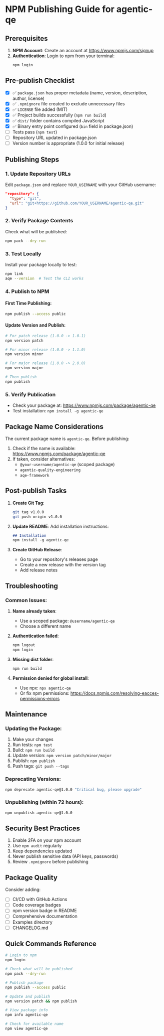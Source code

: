 # NPM Publishing Guide for agentic-qe

## Prerequisites

1. **NPM Account**: Create an account at https://www.npmjs.com/signup
2. **Authentication**: Login to npm from your terminal:
   ```bash
   npm login
   ```

## Pre-publish Checklist

- [x] ✅ `package.json` has proper metadata (name, version, description, author, license)
- [x] ✅ `.npmignore` file created to exclude unnecessary files
- [x] ✅ `LICENSE` file added (MIT)
- [x] ✅ Project builds successfully (`npm run build`)
- [x] ✅ `dist/` folder contains compiled JavaScript
- [x] ✅ Binary entry point configured (`bin` field in package.json)
- [ ] Tests pass (`npm test`)
- [ ] Repository URL updated in package.json
- [ ] Version number is appropriate (1.0.0 for initial release)

## Publishing Steps

### 1. Update Repository URLs
Edit `package.json` and replace `YOUR_USERNAME` with your GitHub username:
```json
"repository": {
  "type": "git",
  "url": "git+https://github.com/YOUR_USERNAME/agentic-qe.git"
}
```

### 2. Verify Package Contents
Check what will be published:
```bash
npm pack --dry-run
```

### 3. Test Locally
Install your package locally to test:
```bash
npm link
aqe --version  # Test the CLI works
```

### 4. Publish to NPM

#### First Time Publishing:
```bash
npm publish --access public
```

#### Update Version and Publish:
```bash
# For patch release (1.0.0 -> 1.0.1)
npm version patch

# For minor release (1.0.0 -> 1.1.0)
npm version minor

# For major release (1.0.0 -> 2.0.0)
npm version major

# Then publish
npm publish
```

### 5. Verify Publication
- Check your package at: https://www.npmjs.com/package/agentic-qe
- Test installation: `npm install -g agentic-qe`

## Package Name Considerations

The current package name is `agentic-qe`. Before publishing:
1. Check if the name is available: https://www.npmjs.com/package/agentic-qe
2. If taken, consider alternatives:
   - `@your-username/agentic-qe` (scoped package)
   - `agentic-quality-engineering`
   - `aqe-framework`

## Post-publish Tasks

1. **Create Git Tag**:
   ```bash
   git tag v1.0.0
   git push origin v1.0.0
   ```

2. **Update README**:
   Add installation instructions:
   ```markdown
   ## Installation
   npm install -g agentic-qe
   ```

3. **Create GitHub Release**:
   - Go to your repository's releases page
   - Create a new release with the version tag
   - Add release notes

## Troubleshooting

### Common Issues:

1. **Name already taken**:
   - Use a scoped package: `@username/agentic-qe`
   - Choose a different name

2. **Authentication failed**:
   ```bash
   npm logout
   npm login
   ```

3. **Missing dist folder**:
   ```bash
   npm run build
   ```

4. **Permission denied for global install**:
   - Use npx: `npx agentic-qe`
   - Or fix npm permissions: https://docs.npmjs.com/resolving-eacces-permissions-errors

## Maintenance

### Updating the Package:
1. Make your changes
2. Run tests: `npm test`
3. Build: `npm run build`
4. Update version: `npm version patch/minor/major`
5. Publish: `npm publish`
6. Push tags: `git push --tags`

### Deprecating Versions:
```bash
npm deprecate agentic-qe@1.0.0 "Critical bug, please upgrade"
```

### Unpublishing (within 72 hours):
```bash
npm unpublish agentic-qe@1.0.0
```

## Security Best Practices

1. Enable 2FA on your npm account
2. Use `npm audit` regularly
3. Keep dependencies updated
4. Never publish sensitive data (API keys, passwords)
5. Review `.npmignore` before publishing

## Package Quality

Consider adding:
- [ ] CI/CD with GitHub Actions
- [ ] Code coverage badges
- [ ] npm version badge in README
- [ ] Comprehensive documentation
- [ ] Examples directory
- [ ] CHANGELOG.md

## Quick Commands Reference

```bash
# Login to npm
npm login

# Check what will be published
npm pack --dry-run

# Publish package
npm publish --access public

# Update and publish
npm version patch && npm publish

# View package info
npm info agentic-qe

# Check for available name
npm view agentic-qe
```